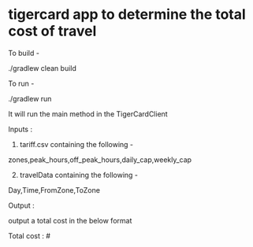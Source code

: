 # tigercard app to determine the total cost of travel

To build - 

./gradlew clean build

To run - 

./gradlew run

It will run the main method in the TigerCardClient

Inputs : 

1. tariff.csv containing the following - 

zones,peak_hours,off_peak_hours,daily_cap,weekly_cap

2. travelData containing the following - 

Day,Time,FromZone,ToZone

Output :

output a total cost in the below format

Total cost : #

